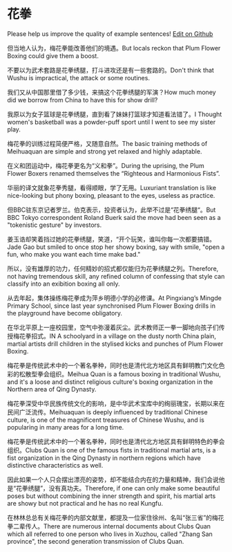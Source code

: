 # 花拳

Please help us improve the quality of example sentences! [Edit on Github](https://github.com/jiyushe/jiyu-example-sentence-source/blob/main/chinese/huaquan_1.md)

<p><span class="chinese">但当地人认为，梅花拳能改善他们的境遇。</span><span class="english">But locals reckon that Plum Flower Boxing could give them a boost.</span></p>

<p><span class="chinese">不要以为武术套路是花拳绣腿，打斗进攻还是有一些套路的。</span><span class="english">Don't think that Wushu is impractical, the attack or some routines.</span></p>

<p><span class="chinese">我们又从中国那里借了多少钱，来搞这个花拳绣腿的军演？</span><span class="english">How much money did we borrow from China to have this for show drill?</span></p>

<p><span class="chinese">我原以为女子篮球是花拳绣腿，直到看了妹妹打篮球才知道看法错了。</span><span class="english">I Thought women's basketball was a powder-puff sport until I went to see my sister play.</span></p>

<p><span class="chinese">梅花拳的训练过程简便严格，又随意自然。</span><span class="english">The basic training methods of Meihuaquan are simple and strong yet relaxed and highly adaptable.</span></p>

<p><span class="chinese">在义和团运动中，梅花拳更名为“义和拳”。</span><span class="english">During the uprising, the Plum Flower Boxers renamed themselves the “Righteous and Harmonious Fists”.</span></p>

<p><span class="chinese">华丽的译文就象花拳秀腿，看得顺眼，学了无用。</span><span class="english">Luxuriant translation is like nice-looking but phony boxing, pleasant to the eyes, useless as practice.</span></p>

<p><span class="chinese">但BBC驻东京记者罗兰。伯克表示，投资者认为，此举不过是“花拳绣腿“。</span><span class="english">But BBC Tokyo correspondent Roland Buerk said the move had been seen as a "tokenistic gesture" by investors.</span></p>

<p><span class="chinese">姜玉诰却笑着挡过她的花拳绣腿，笑道，“开个玩笑，谁叫你每一次都要搞错。</span><span class="english">Jade Gao but smiled to once stop her showy boxing, say with smile, "open a fun, who make you want each time make bad."</span></p>

<p><span class="chinese">所以，没有雄厚的功力，任何精妙的招式都仅能归为花拳绣腿之列。</span><span class="english">Therefore, not having tremendous skill, any refined column of confessing that style can classify into an exibition boxing all only.</span></p>

<p><span class="chinese">从去年起，集体操练梅花拳成为萍乡明德小学的必修课。</span><span class="english">At Pingxiang’s Mingde Primary School, since last year synchronised Plum Flower Boxing drills in the playground have become obligatory.</span></p>

<p><span class="chinese">在华北平原上一座校园里，空气中弥漫着灰尘。武术教师正一拳一脚地向孩子们传授梅花拳招式。</span><span class="english">IN A schoolyard in a village on the dusty north China plain, martial artists drill children in the stylised kicks and punches of Plum Flower Boxing.</span></p>

<p><span class="chinese">梅花拳是传统武术中的一个著名拳种，同时也是清代北方地区具有鲜明教门文化色彩的松散型拳会组织。</span><span class="english">Meihua Quan is a famous boxing in traditional Wushu, and it's a loose and distinct religious culture's boxing organization in the Northern area of Qing Dynasty.</span></p>

<p><span class="chinese">梅花拳深受中华民族传统文化的影响，是中华武术宝库中的绚丽瑰宝，长期以来在民间广泛流传。</span><span class="english">Meihuaquan is deeply influenced by traditional Chinese culture, is one of the magnificent treasures of Chinese Wushu, and is popularing in many areas for a long time.</span></p>

<p><span class="chinese">梅花拳是传统武术中的一个著名拳种，同时也是清代北方地区具有鲜明特色的拳会组织。</span><span class="english">Clubs Quan is one of the famous fists in traditional martial arts, is a fist organization in the Qing Dynasty in northern regions which have distinctive characteristics as well.</span></p>

<p><span class="chinese">因此如果一个人只会摆出漂亮的姿势，却不能结合内在的力量和精神，我们会说他是“花拳绣腿”，没有真功夫。</span><span class="english">Therefore, if one can only make some beautiful poses but without combining the inner strength and spirit, his martial arts are showy but not practical and he has no real Kungfu.</span></p>

<p><span class="chinese">在林林总总有关梅花拳的内部文献里，都提及一位家住徐州、名叫“张三省”的梅花拳二辈传人。</span><span class="english">There are numerous internal documents about Clubs Quan which all referred to one person who lives in Xuzhou, called "Zhang San province", the second generation transmission of Clubs Quan.</span></p>

